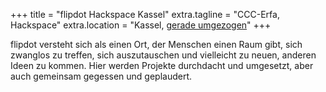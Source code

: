 +++
title = "flipdot Hackspace Kassel"
extra.tagline = "CCC-Erfa, Hackspace"
extra.location = "Kassel, [gerade umgezogen](/kontakt/#Anfahrt)"
+++

flipdot versteht sich als einen Ort, der Menschen einen Raum gibt, sich zwanglos zu treffen, sich
auszutauschen und vielleicht zu neuen, anderen Ideen zu kommen. Hier werden Projekte durchdacht und
umgesetzt, aber auch gemeinsam gegessen und geplaudert.
